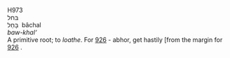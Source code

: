 H973  
בּחל  
בָּחַל ‎ bâchal  
*baw-khal‘*  
A primitive root; to *loathe*. For [926](h0926) - abhor, get hastily
\[from the margin for [926](h0926) .  
